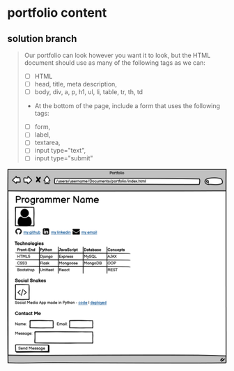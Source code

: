 # portfolio content

## solution branch

>Our portfolio can look however you want it to look, but the HTML document should use as many of the following tags as we can:
>- [ ] HTML
>- [ ] head, title, meta description,
>- [ ] body, div, a, p, h1, ul, li, table, tr, th, td
>- At the bottom of the page, include a form that uses the following tags:
>  -[ ] form, 
>  - [ ] label, 
>  - [ ] textarea, 
>  - [ ] input type="text", 
>  - [ ] input type="submit"

![](resources/portfolio_content.png)
